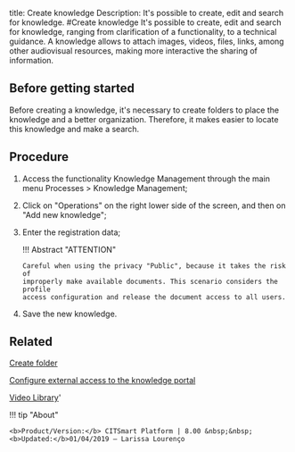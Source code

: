 title: Create knowledge
Description: It's possible to create, edit and search for knowledge.
#Create knowledge
It's possible to create, edit and search for knowledge, ranging from clarification of a functionality, to a technical guidance.
A knowledge allows to attach images, videos, files, links, among other audiovisual resources, making more interactive the sharing of information.

Before getting started
--------------------------

Before creating a knowledge, it's necessary to create folders to place the
knowledge and a better organization. Therefore, it makes easier to locate this
knowledge and make a search.

Procedure
-------------

1.  Access the functionality Knowledge Management through the main menu
    Processes \> Knowledge Management;

2.  Click on "Operations" on the right lower side of the screen, and then on
    "Add new knowledge";

3.  Enter the registration data;

    !!! Abstract "ATTENTION"  

        Careful when using the privacy "Public", because it takes the risk of
        improperly make available documents. This scenario considers the profile
        access configuration and release the document access to all users.

4.  Save the new knowledge.

Related
-----------

[Create folder](/en-us/citsmart-platform-8/processes/knowledge/configuration/create-folder.html)

[Configure external access to the knowledge portal](/en-us/citsmart-platform-8/processes/knowledge/configuration/configure-external-access-knowledge-portal.html)

<i class='fa fa-youtube-play  fa-2x' style='color:#97ce17;vertical-align: middle;'> </i> [Video Library](https://www.youtube.com/playlist?list=PLB5qK2uzf2RPrJlfrg8kcSk7iorkZwCWq)'

!!! tip "About"

    <b>Product/Version:</b> CITSmart Platform | 8.00 &nbsp;&nbsp;
    <b>Updated:</b>01/04/2019 – Larissa Lourenço


